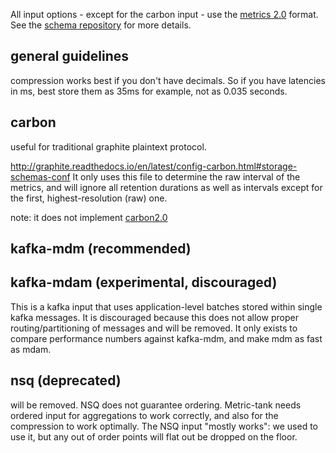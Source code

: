 All input options - except for the carbon input - use the [metrics 2.0](http://metrics20.org/) format.
See the [schema repository](https://github.com/raintank/schema) for more details.

## general guidelines

compression works best if you don't have decimals. So if you have latencies in ms, best store them as 35ms for example, not as 0.035 seconds.

## carbon
useful for traditional graphite plaintext protocol.

http://graphite.readthedocs.io/en/latest/config-carbon.html#storage-schemas-conf
It only uses this file to determine the raw interval of the metrics, and will ignore all retention durations
as well as intervals except for the first, highest-resolution (raw) one.


note: it does not implement [carbon2.0](http://metrics20.org/implementations/)



## kafka-mdm (recommended)

## kafka-mdam (experimental, discouraged)

This is a kafka input that uses application-level batches stored within single kafka messages.
It is discouraged because this does not allow proper routing/partitioning of messages and will be removed.
It only exists to compare performance numbers against kafka-mdm, and make mdm as fast as mdam.


## nsq (deprecated)
will be removed. NSQ does not guarantee ordering. Metric-tank needs ordered input for aggregations to work correctly,
and also for the compression to work optimally. The NSQ input "mostly works": we used to use it, but any out of order points
will flat out be dropped on the floor.
